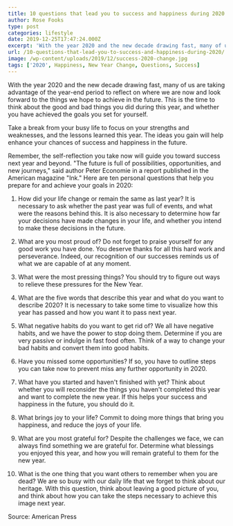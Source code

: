 ```yaml
---
title: 10 questions that lead you to success and happiness during 2020
author: Rose Fooks
type: post
categories: lifestyle
date: 2019-12-25T17:47:24.000Z
excerpt: 'With the year 2020 and the new decade drawing fast, many of us are taking advantage of the year-end period to reflect on where we are now and look forward to the things we hope to achieve in the future.'
url: /10-questions-that-lead-you-to-success-and-happiness-during-2020/
image: /wp-content/uploads/2019/12/success-2020-change.jpg
tags: ['2020', Happiness, New Year Change, Questions, Success]
---
```


With the year 2020 and the new decade drawing fast, many of us are taking advantage of the year-end period to reflect on where we are now and look forward to the things we hope to achieve in the future. This is the time to think about the good and bad things you did during this year, and whether you have achieved the goals you set for yourself.

Take a break from your busy life to focus on your strengths and weaknesses, and the lessons learned this year. The ideas you gain will help enhance your chances of success and happiness in the future.

Remember, the self-reflection you take now will guide you toward success next year and beyond. "The future is full of possibilities, opportunities, and new journeys," said author Peter Economie in a report published in the American magazine "Ink." Here are ten personal questions that help you prepare for and achieve your goals in 2020:

1.  How did your life change or remain the same as last year?
    It is necessary to ask whether the past year was full of events, and what were the reasons behind this. It is also necessary to determine how far your decisions have made changes in your life, and whether you intend to make these decisions in the future.

2.  What are you most proud of?
    Do not forget to praise yourself for any good work you have done. You deserve thanks for all this hard work and perseverance. Indeed, our recognition of our successes reminds us of what we are capable of at any moment.

3.  What were the most pressing things?
    You should try to figure out ways to relieve these pressures for the New Year.

4.  What are the five words that describe this year and what do you want to describe 2020?
    It is necessary to take some time to visualize how this year has passed and how you want it to pass next year.

5.  What negative habits do you want to get rid of?
    We all have negative habits, and we have the power to stop doing them. Determine if you are very passive or indulge in fast food often. Think of a way to change your bad habits and convert them into good habits.

6.  Have you missed some opportunities?
    If so, you have to outline steps you can take now to prevent miss any further opportunity in 2020.

7.  What have you started and haven't finished with yet?
    Think about whether you will reconsider the things you haven't completed this year and want to complete the new year. If this helps your success and happiness in the future, you should do it.

8.  What brings joy to your life?
    Commit to doing more things that bring you happiness, and reduce the joys of your life.

9.  What are you most grateful for?
    Despite the challenges we face, we can always find something we are grateful for. Determine what blessings you enjoyed this year, and how you will remain grateful to them for the new year.

10. What is the one thing that you want others to remember when you are dead?
    We are so busy with our daily life that we forget to think about our heritage. With this question, think about leaving a good picture of you, and think about how you can take the steps necessary to achieve this image next year.

Source: American Press
